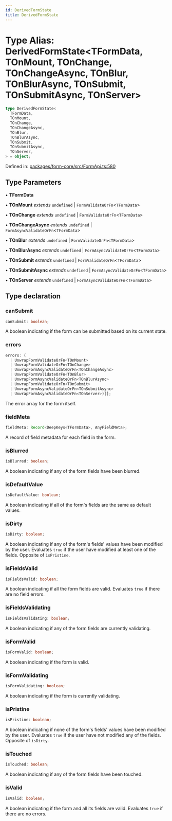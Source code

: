 ```yaml
---
id: DerivedFormState
title: DerivedFormState
---
```


<!-- DO NOT EDIT: this page is autogenerated from the type comments -->

# Type Alias: DerivedFormState\<TFormData, TOnMount, TOnChange, TOnChangeAsync, TOnBlur, TOnBlurAsync, TOnSubmit, TOnSubmitAsync, TOnServer\>

```ts
type DerivedFormState<
  TFormData,
  TOnMount,
  TOnChange,
  TOnChangeAsync,
  TOnBlur,
  TOnBlurAsync,
  TOnSubmit,
  TOnSubmitAsync,
  TOnServer,
> = object;
```

Defined in: [packages/form-core/src/FormApi.ts:580](https://github.com/TanStack/form/blob/main/packages/form-core/src/FormApi.ts#L580)

## Type Parameters

• **TFormData**

• **TOnMount** _extends_ `undefined` \| `FormValidateOrFn`\<`TFormData`\>

• **TOnChange** _extends_ `undefined` \| `FormValidateOrFn`\<`TFormData`\>

• **TOnChangeAsync** _extends_ `undefined` \| `FormAsyncValidateOrFn`\<`TFormData`\>

• **TOnBlur** _extends_ `undefined` \| `FormValidateOrFn`\<`TFormData`\>

• **TOnBlurAsync** _extends_ `undefined` \| `FormAsyncValidateOrFn`\<`TFormData`\>

• **TOnSubmit** _extends_ `undefined` \| `FormValidateOrFn`\<`TFormData`\>

• **TOnSubmitAsync** _extends_ `undefined` \| `FormAsyncValidateOrFn`\<`TFormData`\>

• **TOnServer** _extends_ `undefined` \| `FormAsyncValidateOrFn`\<`TFormData`\>

## Type declaration

### canSubmit

```ts
canSubmit: boolean;
```

A boolean indicating if the form can be submitted based on its current state.

### errors

```ts
errors: (
  | UnwrapFormValidateOrFn<TOnMount>
  | UnwrapFormValidateOrFn<TOnChange>
  | UnwrapFormAsyncValidateOrFn<TOnChangeAsync>
  | UnwrapFormValidateOrFn<TOnBlur>
  | UnwrapFormAsyncValidateOrFn<TOnBlurAsync>
  | UnwrapFormValidateOrFn<TOnSubmit>
  | UnwrapFormAsyncValidateOrFn<TOnSubmitAsync>
  | UnwrapFormAsyncValidateOrFn<TOnServer>)[];
```

The error array for the form itself.

### fieldMeta

```ts
fieldMeta: Record<DeepKeys<TFormData>, AnyFieldMeta>;
```

A record of field metadata for each field in the form.

### isBlurred

```ts
isBlurred: boolean;
```

A boolean indicating if any of the form fields have been blurred.

### isDefaultValue

```ts
isDefaultValue: boolean;
```

A boolean indicating if all of the form's fields are the same as default values.

### isDirty

```ts
isDirty: boolean;
```

A boolean indicating if any of the form's fields' values have been modified by the user. Evaluates `true` if the user have modified at least one of the fields. Opposite of `isPristine`.

### isFieldsValid

```ts
isFieldsValid: boolean;
```

A boolean indicating if all the form fields are valid. Evaluates `true` if there are no field errors.

### isFieldsValidating

```ts
isFieldsValidating: boolean;
```

A boolean indicating if any of the form fields are currently validating.

### isFormValid

```ts
isFormValid: boolean;
```

A boolean indicating if the form is valid.

### isFormValidating

```ts
isFormValidating: boolean;
```

A boolean indicating if the form is currently validating.

### isPristine

```ts
isPristine: boolean;
```

A boolean indicating if none of the form's fields' values have been modified by the user. Evaluates `true` if the user have not modified any of the fields. Opposite of `isDirty`.

### isTouched

```ts
isTouched: boolean;
```

A boolean indicating if any of the form fields have been touched.

### isValid

```ts
isValid: boolean;
```

A boolean indicating if the form and all its fields are valid. Evaluates `true` if there are no errors.
